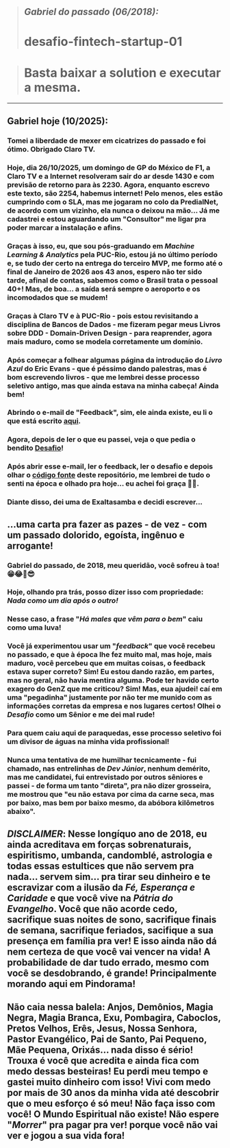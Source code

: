 > ## *Gabriel do passado (06/2018):*
> # desafio-fintech-startup-01

> # Basta baixar a solution e executar a mesma.
---
## Gabriel hoje (10/2025):

### Tomei a liberdade de mexer em cicatrizes do passado e foi ótimo. Obrigado Claro TV.
### Hoje, dia 26/10/2025, um domingo de GP do México de F1, a Claro TV e a Internet resolveram sair do ar desde 1430 e com previsão de retorno para às 2230. Agora, enquanto escrevo este texto, são 2254, habemus internet! Pelo menos, eles estão cumprindo com o SLA, mas me jogaram no colo da PredialNet, de acordo com um vizinho, ela nunca o deixou na mão... Já me cadastrei e estou aguardando um "Consultor" me ligar pra poder marcar a instalação e afins.
### Graças à isso, eu, que sou pós-graduando em *Machine Learning & Analytics* pela PUC-Rio, estou já no último período e, se tudo der certo na entrega do terceiro MVP, me formo até o final de Janeiro de 2026 aos 43 anos, espero não ter sido tarde, afinal de contas, sabemos como o Brasil trata o pessoal 40+! Mas, de boa... a saída será sempre o aeroporto e os incomodados que se mudem!
### Graças à Claro TV e à PUC-Rio - pois estou revisitando a disciplina de Bancos de Dados - me fizeram pegar meus Livros sobre DDD - Domain-Driven Design - para reaprender, agora mais maduro, como se modela corretamente um domínio.
### Após começar a folhear algumas página da introdução do *Livro Azul* do Eric Evans - que é péssimo dando palestras, mas é bom escrevendo livros - que me lembrei desse processo seletivo antigo, mas que ainda estava na minha cabeça! Ainda bem!
### Abrindo o e-mail de "Feedback", sim, ele ainda existe, eu li o que está escrito [aqui](feedback.md).
### Agora, depois de ler o que eu passei, veja o que pedia o bendito [Desafio](participacao-nos-lucros.md)!
### Após abrir esse e-mail, ler o feedback, ler o desafio e depois olhar o [código fonte](https://github.com/gabrielsimas/desafio-fintech-startup-01/commit/e8f54ee9dce312aa54ba7ca95816ac27b66d067a) deste repositório, me lembrei de tudo o senti na época e olhado pra hoje... eu achei foi graça 🤣🤣.
### Diante disso, dei uma de Exaltasamba e decidi escrever...

## **...uma carta pra fazer as pazes - de vez - com um passado dolorido, egoísta, ingênuo e arrogante!**

### Gabriel do passado, de 2018, meu queridão, você sofreu à toa! 😁😂🤣😎
### Hoje, olhando pra trás, posso dizer isso com propriedade: ***Nada como um dia após o outro!***
### Nesse caso, a frase "*Há males que vêm para o bem*" caiu como uma luva!
### Você já experimentou usar um "*feedback*" que você recebeu no passado, e que à época lhe fez muito mal, mas hoje, mais maduro, você percebeu que em muitas coisas, o feedback estava super correto? Sim! Eu estou dando razão, em partes, mas no geral, não havia mentira alguma. Pode ter havido certo exagero do GenZ que me criticou? Sim! Mas, eua ajudei! caí em uma "pegadinha" justamente por não ter me munido com as informações corretas da empresa e nos lugares certos! Olhei o *Desafio* como um Sênior e me dei mal rude!
### Para quem caiu aqui de paraquedas, esse processo seletivo foi um divisor de águas na minha vida profissional!
### Nunca uma tentativa de me humilhar tecnicamente - fui chamado, nas entrelinhas de *Dev Júnior*, nenhum demérito, mas me candidatei, fui entrevistado por outros sêniores e passei - de forma um tanto "direta", pra não dizer grosseira, me mostrou que "**eu não estava por cima da carne seca, mas por baixo, mas bem por baixo mesmo, da abóbora kilômetros abaixo**".

## ***DISCLAIMER***: Nesse longíquo ano de 2018, eu ainda acreditava em forças sobrenaturais, espiritismo, umbanda, candomblé, astrologia e todas essas estultices que não servem pra nada... servem sim... pra tirar seu dinheiro e te escravizar com a ilusão da *Fé, Esperança e Caridade* e que você vive na *Pátria do Evangelho*. Você que não acorde cedo, sacrifique suas noites de sono, sacrifique finais de semana, sacrifique feriados, sacifique a sua presença em família pra ver! E isso ainda não dá nem certeza de que você vai vencer na vida! A probabilidade de dar tudo errado, mesmo com você se desdobrando, é grande! Principalmente morando aqui em Pindorama!
## Não caia nessa balela: Anjos, Demônios, Magia Negra, Magia Branca, Exu, Pombagira, Caboclos, Pretos Velhos, Erês, Jesus, Nossa Senhora, Pastor Evangélico, Pai de Santo, Pai Pequeno, Mãe Pequena, Orixás... nada disso é sério! Trouxa é você que acredita e ainda fica com medo dessas besteiras! Eu perdi meu tempo e gastei muito dinheiro com isso! Vivi com medo por mais de 30 anos da minha vida até descobrir que o meu esforço é só meu! Não faça isso com você! O Mundo Espiritual não existe! Não espere "***Morrer***" pra pagar pra ver! porque você não vai ver e jogou a sua vida fora!
